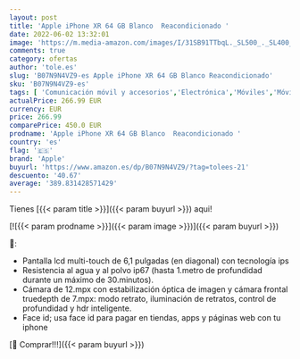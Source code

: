 ```yaml
---
layout: post
title: 'Apple iPhone XR 64 GB Blanco  Reacondicionado '
date: 2022-06-02 13:32:01
image: 'https://m.media-amazon.com/images/I/31SB91TTbqL._SL500_._SL400_.jpg'
comments: true
category: ofertas
author: 'tole.es'
slug: 'B07N9N4VZ9-es Apple iPhone XR 64 GB Blanco Reacondicionado'
sku: 'B07N9N4VZ9-es'
tags: [ 'Comunicación móvil y accesorios','Electrónica','Móviles','Móviles y smartphones libres','apple','iphone','🇪🇸', ]
actualPrice: 266.99 EUR
currency: EUR
price: 266.99
comparePrice: 450.0 EUR
prodname: 'Apple iPhone XR 64 GB Blanco  Reacondicionado '
country: 'es'
flag: '🇪🇸'
brand: 'Apple'
buyurl: 'https://www.amazon.es/dp/B07N9N4VZ9/?tag=tolees-21'
descuento: '40.67'
average: '389.831428571429'
---
```


Tienes [{{< param title >}}]({{< param buyurl >}}) aqui!

[![{{< param prodname >}}]({{< param image >}})]({{< param buyurl >}})

🔎:

- Pantalla lcd multi-touch de 6,1 pulgadas (en diagonal) con tecnología ips
- Resistencia al agua y al polvo ip67 (hasta 1.metro de profundidad durante un máximo de 30.minutos).
- Cámara de 12.mpx con estabilización óptica de imagen y cámara frontal truedepth de 7.mpx: modo retrato, iluminación de retratos, control de profundidad y hdr inteligente.
- Face id; usa face id para pagar en tiendas, apps y páginas web con tu iphone

[🛒 Comprar!!!]({{< param buyurl >}})
